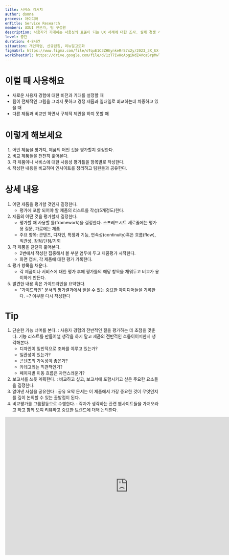 ```yaml
---
title: 서비스 리서치
author: donna
process: 아이디어
enTitle: Service Research
members: UXUI 전문가, 팀 구성원
description: 사용자가 기대하는 사용성의 표준이 되는 UX 사례에 대한 조사. 실제 경쟁 서비스가 아닌, 사용자들이 일상적으로 사용할만한 제품들을 살펴보는 것.  
level: 중간
duration: 4-8시간
situation: 개인작업, 신규런칭, 리뉴얼고도화
figmaUrl: https://www.figma.com/file/oTquE1C3ZHEynkeRrS7x2y/2023_3X_UX-Card_WorkSheet_Ver.3?type=design&node-id=104-2478&mode=design&t=uMLYbDeXRC8639ZD-4
workSheetUrl: https://drive.google.com/file/d/1zT7IwHoApgiNdZ4VcaSrpMwlzHkA2zhq/view?usp=sharing
---
```


<!-- 프로세스별 보기: 공감, 설계, 프로토타입, 테스트 -->
<!--UXUI 전문가, 팀 구성원, 사용자, 이해관계자, 누구나 -->
<!--level: 쉬움, 중간, 어려움-->
<!--개인작업, 신규런칭, 리뉴얼고도화-->

# 이럴 때 사용해요

- 새로운 사용자 경험에 대한 비전과 기대를 설정할 때 
- 팀이 전체적인 그림을 그리지 못하고 경쟁 제품과 일대일로 비교하는데 치중하고 있을 때 
- 다른 제품과 비교만 하면서 구체적 제안을 하지 못할 때

# 이렇게 해보세요

1.  어떤 제품을 평가지, 제품의 어떤 것을 평가할지 결정한다.
2. 비교 제품들을 천천히 훑어본다.
3. 각 제품이나 서비스에 대한 사용성 평가틀을 항목별로 작성한다.
4. 작성한 내용을 비교하며 인사이트를 정리하고 팀원들과 공유한다.

# 상세 내용

1. 어떤 제품을 평가할 것인지 결정한다. 
    - 평가에 포함 되어야 할 제품의 리스트를 작성(5개정도)한다. 
2. 제품의 어떤 것을 평가할지 결정한다. 
    - 평가할 때 사용할 틀(framework)을 결정한다. 스프레드시트 세로줄에는 평가용 질문, 가로에는 제품 
    - 주요 항목: 콘텐츠, 디자인, 특징과 기능, 연속성(continuity)혹은 흐름(flow), 직관성, 장점/단점/기회 
3. 각 제품을 찬찬히 훑어본다. 
    - 2번에서 작성한 집중해서 볼 부분 염두에 두고 제품평가 시작한다. 
    - 화면 캡처, 각 제품에 대한 평가 기록한다. 
4. 평가 항목을 채운다. 
    - 각 제품이나 서비스에 대한 평가 후에 평가틀의 해당 항목을 채워두고 비교가 용이하게 만든다. 
5. 발견한 내용 혹은 가이드라인을 요약한다. 
    - "가이드라인" 문서의 평가결과에서 얻을 수 있는 중요한 아이디어들을 기록한다. =? 이부분 다시 작성한다

# Tip

1. 단순한 기능 너머를 본다. : 사용자 경험의 전반적인 질을 평가하는 데 초점을 맞춘다. 기능 리스트를 만들어낼 생각을 하지 말고 제품의 전반적인 흐름이어떠한지 생각해본다.
    - 디자인이 일반적으로 조화를 이루고 있는가?
    - 일관성이 있는가?
    - 콘텐츠의 가독성이 좋은가?
    - 카테고리는 직관적인가?
    - 페이지별 이동 흐름은 자연스러운가?
2. 보고서를 쓰듯 계획한다. : 비교하고 싶고, 보고서에 포함시키고 싶은 주요한 요소들을 결정한다.
3. 알아낸 사실을 공유한다 : 공유 요약 문서는 이 제품에서 가장 중요한 것이 무엇인지를 깊이 논의할 수 있는 출발점이 된다.
4. 비교평가를 그룹활동으로 수행한다. : 각자가 생각하는 관련 웹사이트들을 가져오라고 하고 함께 모여 리뷰하고 중요한 트렌드에 대해 논의한다.

<iframe style="border: 1px solid rgba(0, 0, 0, 0.1);" width="800" height="450" src="https://www.figma.com/embed?embed_host=share&url=https%3A%2F%2Fwww.figma.com%2Ffile%2FoTquE1C3ZHEynkeRrS7x2y%2F2023_3X_UX-Card_WorkSheet_Ver.3%3Ftype%3Ddesign%26node-id%3D104%253A2480%26mode%3Ddesign%26t%3DtGbsZ1SuS9WkfKu2-1" allowfullscreen></iframe>
